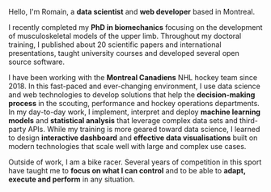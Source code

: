 Hello, I'm Romain, a **data scientist** and **web developer** based in Montreal.

I recently completed my **PhD in biomechanics** focusing on the development of musculoskeletal models of the upper limb. Throughout my doctoral training, I published about 20 scientific papers and international presentations, taught university courses and developed several open source software.

I have been working with the **Montreal Canadiens** NHL hockey team since 2018. In this fast-paced and ever-changing environment, I use data science and web technologies to develop solutions that help the **decision-making process** in the scouting, performance and hockey operations departments.
In my day-to-day work, I implement, interpret and deploy **machine learning models** and **statistical analysis** that leverage complex data sets and third-party APIs.
While my training is more geared toward data science, I learned to design **interactive dashboard** and **effective data visualisations** built on modern technologies that scale well with large and complex use cases.

Outside of work, I am a bike racer. Several years of competition in this sport have taught me to **focus on what I can control** and to be able to **adapt, execute and perform** in any situation.
